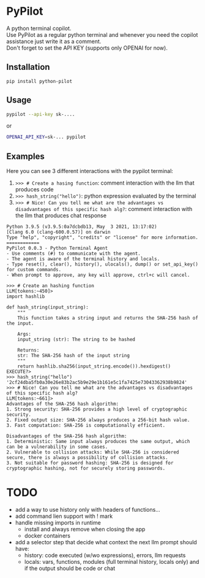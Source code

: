 # PyPilot
A python terminal copilot.</br>
Use PyPilot as a regular python terminal and whenever you need the copilot assistance just write it as a comment.</br>
Don't forget to set the API KEY (supports only OPENAI for now).

## Installation
```
pip install python-pilot
```

## Usage
```bash
pypilot --api-key sk-....
```
or
```bash
OPENAI_API_KEY=sk-... pypilot
```

## Examples
Here you can see 3 different interactions with the pypilot terminal:
1. `>>> # Create a hasing function`: comment interaction with the llm that produces code
2. `>>> hash_string("hello")`: python expression evaluated by the terminal
3. `>>> # Nice! Can you tell me what are the advantages vs disadvantages of this specific hash alg?`: comment interaction with the llm that produces chat response
```
Python 3.9.5 (v3.9.5:0a7dcbdb13, May  3 2021, 13:17:02) 
[Clang 6.0 (clang-600.0.57)] on darwin
Type "help", "copyright", "credits" or "license" for more information.
============
PyPilot 0.0.3 - Python Terminal Agent
- Use comments (#) to communicate with the agent.
- The agent is aware of the terminal history and locals.
- Type reset(), clear(), history(), ulocals(), dump() or set_api_key() for custom commands.
- When prompt to approve, any key will approve, ctrl+c will cancel.

>>> # Create an hashing function
LLM[tokens:~450]> 
import hashlib

def hash_string(input_string):
    """
    This function takes a string input and returns the SHA-256 hash of the input.
    
    Args:
    input_string (str): The string to be hashed
    
    Returns:
    str: The SHA-256 hash of the input string
    """
    return hashlib.sha256(input_string.encode()).hexdigest()
EXECUTE?>
>>> hash_string("hello")
'2cf24dba5fb0a30e26e83b2ac5b9e29e1b161e5c1fa7425e73043362938b9824'
>>> # Nice! Can you tell me what are the advantages vs disadvantages of this specific hash alg?
LLM[tokens:~661]> 
Advantages of the SHA-256 hash algorithm:
1. Strong security: SHA-256 provides a high level of cryptographic security.
2. Fixed output size: SHA-256 always produces a 256-bit hash value.
3. Fast computation: SHA-256 is computationally efficient.

Disadvantages of the SHA-256 hash algorithm:
1. Deterministic: Same input always produces the same output, which can be a vulnerability in some cases.
2. Vulnerable to collision attacks: While SHA-256 is considered secure, there is always a possibility of collision attacks.
3. Not suitable for password hashing: SHA-256 is designed for cryptographic hashing, not for securely storing passwords.
```

# TODO
- add a way to use history only with headers of functions...
- add command lien support with ! mark
- handle missing imports in runtime
    - install and always remove when closing the app
    - docker containers
- add a selector step that decide what context the next llm prompt should have:
    - history: code executed (w/wo expressions), errors, llm requests
    - locals: vars, functions, modules
 (full terminal history, locals only) and if the output should be code or chat